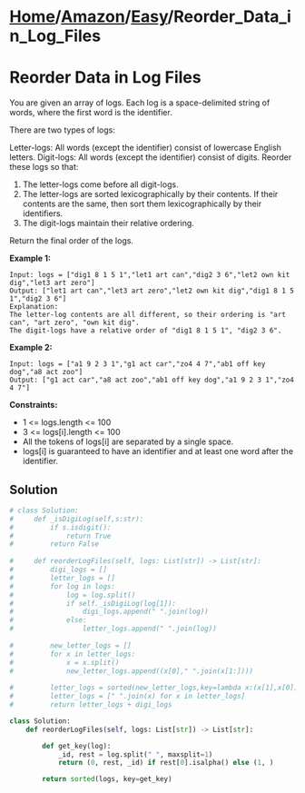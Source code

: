 # [Home](./../..)/[Amazon](./..)/[Easy](./)/Reorder_Data_in_Log_Files
<h1>Reorder Data in Log Files</h1>

<p>
You are given an array of logs. Each log is a space-delimited string of words, where the first word is the identifier.

There are two types of logs:

Letter-logs: All words (except the identifier) consist of lowercase English letters.
Digit-logs: All words (except the identifier) consist of digits.
Reorder these logs so that:

1. The letter-logs come before all digit-logs.
2. The letter-logs are sorted lexicographically by their contents. If their contents are the same, then sort them lexicographically by their identifiers.
3. The digit-logs maintain their relative ordering.

Return the final order of the logs.

</p>

<b>Example 1:</b>

    Input: logs = ["dig1 8 1 5 1","let1 art can","dig2 3 6","let2 own kit dig","let3 art zero"]
    Output: ["let1 art can","let3 art zero","let2 own kit dig","dig1 8 1 5 1","dig2 3 6"]
    Explanation:
    The letter-log contents are all different, so their ordering is "art can", "art zero", "own kit dig".
    The digit-logs have a relative order of "dig1 8 1 5 1", "dig2 3 6".
    
<b>Example 2:</b>

    Input: logs = ["a1 9 2 3 1","g1 act car","zo4 4 7","ab1 off key dog","a8 act zoo"]
    Output: ["g1 act car","a8 act zoo","ab1 off key dog","a1 9 2 3 1","zo4 4 7"]
 
<b>Constraints:</b>

- 1 <= logs.length <= 100
- 3 <= logs[i].length <= 100
- All the tokens of logs[i] are separated by a single space.
- logs[i] is guaranteed to have an identifier and at least one word after the identifier.

<h2>Solution</h2>

```python
# class Solution:
#     def _isDigiLog(self,s:str):
#         if s.isdigit():
#             return True
#         return False
    
#     def reorderLogFiles(self, logs: List[str]) -> List[str]:
#         digi_logs = []
#         letter_logs = []
#         for log in logs:
#             log = log.split()
#             if self._isDigiLog(log[1]):
#                 digi_logs.append(" ".join(log))
#             else:
#                 letter_logs.append(" ".join(log))
                
#         new_letter_logs = []
#         for x in letter_logs:
#             x = x.split()
#             new_letter_logs.append((x[0]," ".join(x[1:])))
                
#         letter_logs = sorted(new_letter_logs,key=lambda x:(x[1],x[0]))
#         letter_logs = [" ".join(x) for x in letter_logs]
#         return letter_logs + digi_logs

class Solution:
    def reorderLogFiles(self, logs: List[str]) -> List[str]:

        def get_key(log):
            _id, rest = log.split(" ", maxsplit=1)
            return (0, rest, _id) if rest[0].isalpha() else (1, )

        return sorted(logs, key=get_key)
```
